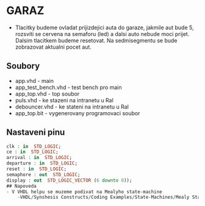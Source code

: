 # GARAZ
- Tlacitky budeme ovladat prijizdejici auta do garaze, jakmile aut bude 5, rozsviti se cervena na semaforu (led) a dalsi auto nebude moci prijet. Dalsim tlacitkem budeme resetovat. Na sedmisegmentu se bude zobrazovat aktualni pocet aut.
## Soubory
- app.vhd - main
- app_test_bench.vhd - test bench pro main
- app_top.vhd - top soubor
- puls.vhd - ke stazeni na intranetu u Ral
- debouncer.vhd - ke stateni na intranetu u Ral
- app_top.bit - vygenerovany programovaci soubor
## Nastaveni pinu
```vhdl
clk : in  STD_LOGIC;
ce : in  STD_LOGIC;
arrival : in  STD_LOGIC;
departure : in  STD_LOGIC;
reset : in  STD_LOGIC;
semaphore : out  STD_LOGIC;
display : out  STD_LOGIC_VECTOR (6 downto 0));
## Napoveda
- V VHDL helpu se muzeme podivat na Mealyho state-machine 
	-VHDL/Synshesis Constructs/Coding Examples/State-Machines/Mealy State-Machine
```